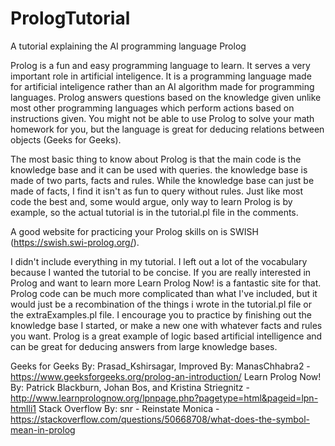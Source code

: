 # PrologTutorial
A tutorial explaining the AI programming language Prolog

Prolog is a fun and easy programming language to learn. It serves a very important role in artificial inteligence. It is a programming language made for artificial inteligence rather than an AI algorithm made for programming languages. Prolog answers questions based on the knowledge given unlike most other programming languages which perform actions based on instructions given. You might not be able to use Prolog to solve your math homework for you, but the language is great for deducing relations between objects (Geeks for Geeks).

The most basic thing to know about Prolog is that the main code is the knowledge base and it can be used with queries. the knowledge base is made of two parts, facts and rules. While the knowledge base can just be made of facts, I find it isn't as fun to query without rules. Just like most code the best and, some would argue, only way to learn Prolog is by example, so the actual tutorial is in the tutorial.pl file in the comments.

A good website for practicing your Prolog skills on is SWISH (https://swish.swi-prolog.org/).

I didn't include everything in my tutorial. I left out a lot of the vocabulary because I wanted the tutorial to be concise. If you are really interested in Prolog and want to learn more Learn Prolog Now! is a fantastic site for that. Prolog code can be much more complicated than what I've included, but it would just be a recombination of the things i wrote in the tutorial.pl file or the extraExamples.pl file. I encourage you to practice by finishing out the knowledge base I started, or make a new one with whatever facts and rules you want. Prolog is a great example of logic based artificial intelligence and can be great for deducing answers from large knowledge bases.

Geeks for Geeks By: Prasad_Kshirsagar, Improved By: ManasChhabra2 - https://www.geeksforgeeks.org/prolog-an-introduction/
Learn Prolog Now! By: Patrick Blackburn, Johan Bos, and Kristina Striegnitz - http://www.learnprolognow.org/lpnpage.php?pagetype=html&pageid=lpn-htmlli1
Stack Overflow  By: snr - Reinstate Monica - https://stackoverflow.com/questions/50668708/what-does-the-symbol-mean-in-prolog
